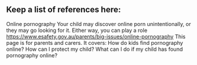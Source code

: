 ## Keep a list of references here:
Online pornography Your child may discover online porn unintentionally, or they may go looking for it. 
Either way, you can play a role https://www.esafety.gov.au/parents/big-issues/online-pornography
This page is for parents and carers. It covers:
    How do kids find pornography online?
    How can I protect my child?
    What can I do if my child has found pornography online?
